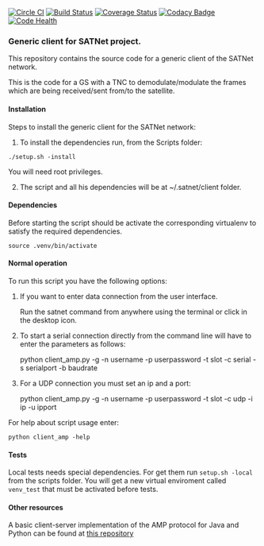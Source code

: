 [![Circle CI](https://circleci.com/gh/satnet-project/generic-client.svg?style=shield)](https://circleci.com/gh/satnet-project/generic-client)
[![Build Status](https://travis-ci.org/satnet-project/generic-client.svg?branch=master)](https://travis-ci.org/satnet-project/generic-client)
[![Coverage Status](https://coveralls.io/repos/satnet-project/generic-client/badge.svg?branch=master&service=github)](https://coveralls.io/github/satnet-project/generic-client?branch=master)
[![Codacy Badge](https://api.codacy.com/project/badge/grade/1caf79ea85544f778b148db2ce4c5ec3)](https://www.codacy.com/app/s-gongoragarcia/generic-client)
[![Code Health](https://landscape.io/github/satnet-project/generic-client/master/landscape.svg?style=flat)](https://landscape.io/github/satnet-project/generic-client/master)

### Generic client for SATNet project.

This repository contains the source code for a generic client of the 
SATNet network. 

This is the code for a GS with a TNC to demodulate/modulate the frames 
which are being received/sent from/to the satellite.

#### Installation

Steps to install the generic client for the SATNet network:

1. To install the dependencies run, from the Scripts folder:

`./setup.sh -install`

You will need root privileges.

2. The script and all his dependencies will be at ~/.satnet/client folder.

#### Dependencies

Before starting the script should be activate the corresponding virtualenv to satisfy the required dependencies.

`source .venv/bin/activate`

#### Normal operation

To run this script you have the following options:

1. If you want to enter data connection from the user interface.

    Run the satnet command from anywhere using the terminal or click in the desktop icon.

2. To start a serial connection directly from the command line will have to enter 
the parameters as follows:

    python client_amp.py -g -n username -p userpassword -t slot -c serial -s serialport -b baudrate
    
3. For a UDP connection you must set an ip and a port: 

    python client_amp.py -g -n username -p userpassword -t slot -c udp -i ip -u ipport

For help about script usage enter:

`python client_amp -help`

#### Tests

Local tests needs special dependencies. For get them run `setup.sh -local` from the scripts folder.
You will get a new virtual enviroment called `venv_test` that must be activated before tests.


#### Other resources

A basic client-server implementation of the AMP protocol for Java and 
Python can be found at [this repository](https://github.com/xcrespo/Twisted-AMP-bidirectional)
